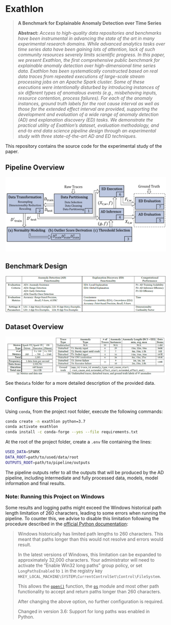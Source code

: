 Exathlon
==============================

> **A Benchmark for Explainable Anomaly Detection over Time Series**
>
> **Abstract:** *Access to high-quality data repositories and benchmarks have been instrumental in advancing the state of the art in many experimental research domains. While advanced analytics tasks over time series data have been gaining lots of attention, lack of such community resources severely limits scientific progress. In this paper, we present Exathlon, the first comprehensive public benchmark for explainable anomaly detection over high-dimensional time series data. Exathlon has been systematically constructed based on real data traces from repeated executions of large-scale stream processing jobs on an Apache Spark cluster. Some of these executions were intentionally disturbed by introducing instances of six different types of anomalous events (e.g., misbehaving inputs, resource contention, process failures). For each of the anomaly instances, ground truth labels for the root cause interval as well as those for the extended effect interval are provided, supporting the development and evaluation of a wide range of anomaly detection (AD) and explanation discovery (ED) tasks. We demonstrate the practical utility of Exathlon’s dataset, evaluation methodology, and end-to end data science pipeline design through an experimental study with three state-of-the-art AD and ED techniques.*

This repository contains the source code for the experimental study of the paper.

## Pipeline Overview

![Pipeline](img/pipeline.png "Project Pipeline")

## Benchmark Design

![Design](img/design_table.png "Benchmark Design")

## Dataset Overview

![Dataset](img/data_table.png "Data Description")



See the`data` folder for a more detailed description of the provided data.

## Configure this Project

Using `conda`, from the project root folder, execute the following commands: 

```bash
conda create -n exathlon python=3.7
conda activate exathlon
conda install -c conda-forge --yes --file requirements.txt
```

At the root of the project folder, create a `.env` file containing the lines:

```bash
USED_DATA=SPARK
DATA_ROOT=path/to/used/data/root
OUTPUTS_ROOT=path/to/pipeline/outputs
```

The pipeline outputs refer to all the outputs that will be produced by the AD pipeline, including intermediate and fully processed data, models, model information and final results.

### Note: Running this Project on Windows

Some results and logging paths might exceed the Windows historical path length limitation of 260 characters, leading to some errors when running the pipeline. To counter this, we advise to disable this limitation following the procedure described in the [official Python documentation](https://docs.python.org/3/using/windows.html):

>Windows historically has limited path lengths to 260 characters. This meant that paths longer than this would not resolve and errors would result.
>
>In the latest versions of Windows, this limitation can be expanded to approximately 32,000 characters. Your administrator will need to activate the “Enable Win32 long paths” group policy, or set `LongPathsEnabled` to `1` in the registry key `HKEY_LOCAL_MACHINE\SYSTEM\CurrentControlSet\Control\FileSystem`.
>
>This allows the [`open()`](https://docs.python.org/3/library/functions.html#open) function, the [`os`](https://docs.python.org/3/library/os.html#module-os) module and most other path functionality to accept and return paths longer than 260 characters.
>
>After changing the above option, no further configuration is required.
>
>Changed in version 3.6: Support for long paths was enabled in Python. 

